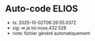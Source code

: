 # Auto-code ELIOS
- ts: 2025-10-02T06:26:55.037Z
- sig: ∞.je.toi.nous.432.528
- note: fichier généré automatiquement